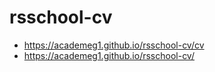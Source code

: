 # rsschool-cv
* https://academeg1.github.io/rsschool-cv/cv
* https://academeg1.github.io/rsschool-cv/
